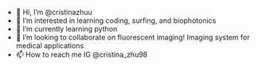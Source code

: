 - 👋 Hi, I’m @cristinazhuu
- 👀 I’m interested in learning coding, surfing, and biophotonics 
- 🌱 I’m currently learning python
- 💞️ I’m looking to collaborate on fluorescent imaging! Imaging system for medical applications  
- 📫 How to reach me IG @cristina_zhu98

<!---
cristinazhuu/cristinazhuu is a ✨ special ✨ repository because its `README.md` (this file) appears on your GitHub profile.
You can click the Preview link to take a look at your changes.
--->
